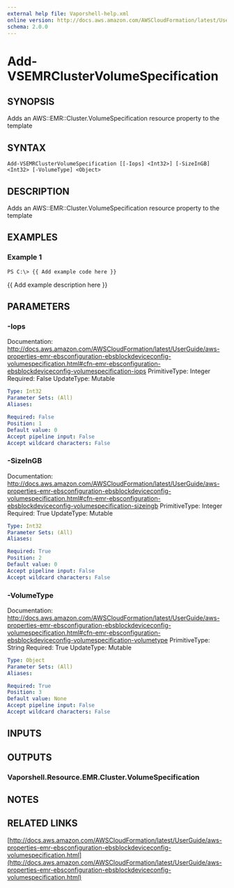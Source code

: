 ```yaml
---
external help file: Vaporshell-help.xml
online version: http://docs.aws.amazon.com/AWSCloudFormation/latest/UserGuide/aws-properties-emr-ebsconfiguration-ebsblockdeviceconfig-volumespecification.html
schema: 2.0.0
---
```


# Add-VSEMRClusterVolumeSpecification

## SYNOPSIS
Adds an AWS::EMR::Cluster.VolumeSpecification resource property to the template

## SYNTAX

```
Add-VSEMRClusterVolumeSpecification [[-Iops] <Int32>] [-SizeInGB] <Int32> [-VolumeType] <Object>
```

## DESCRIPTION
Adds an AWS::EMR::Cluster.VolumeSpecification resource property to the template

## EXAMPLES

### Example 1
```
PS C:\> {{ Add example code here }}
```

{{ Add example description here }}

## PARAMETERS

### -Iops
Documentation: http://docs.aws.amazon.com/AWSCloudFormation/latest/UserGuide/aws-properties-emr-ebsconfiguration-ebsblockdeviceconfig-volumespecification.html#cfn-emr-ebsconfiguration-ebsblockdeviceconfig-volumespecification-iops
PrimitiveType: Integer
Required: False
UpdateType: Mutable

```yaml
Type: Int32
Parameter Sets: (All)
Aliases: 

Required: False
Position: 1
Default value: 0
Accept pipeline input: False
Accept wildcard characters: False
```

### -SizeInGB
Documentation: http://docs.aws.amazon.com/AWSCloudFormation/latest/UserGuide/aws-properties-emr-ebsconfiguration-ebsblockdeviceconfig-volumespecification.html#cfn-emr-ebsconfiguration-ebsblockdeviceconfig-volumespecification-sizeingb
PrimitiveType: Integer
Required: True
UpdateType: Mutable

```yaml
Type: Int32
Parameter Sets: (All)
Aliases: 

Required: True
Position: 2
Default value: 0
Accept pipeline input: False
Accept wildcard characters: False
```

### -VolumeType
Documentation: http://docs.aws.amazon.com/AWSCloudFormation/latest/UserGuide/aws-properties-emr-ebsconfiguration-ebsblockdeviceconfig-volumespecification.html#cfn-emr-ebsconfiguration-ebsblockdeviceconfig-volumespecification-volumetype
PrimitiveType: String
Required: True
UpdateType: Mutable

```yaml
Type: Object
Parameter Sets: (All)
Aliases: 

Required: True
Position: 3
Default value: None
Accept pipeline input: False
Accept wildcard characters: False
```

## INPUTS

## OUTPUTS

### Vaporshell.Resource.EMR.Cluster.VolumeSpecification

## NOTES

## RELATED LINKS

[http://docs.aws.amazon.com/AWSCloudFormation/latest/UserGuide/aws-properties-emr-ebsconfiguration-ebsblockdeviceconfig-volumespecification.html](http://docs.aws.amazon.com/AWSCloudFormation/latest/UserGuide/aws-properties-emr-ebsconfiguration-ebsblockdeviceconfig-volumespecification.html)

